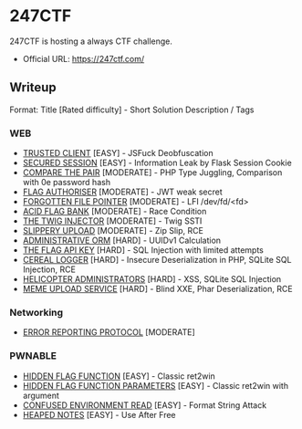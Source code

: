 # 247CTF

247CTF is hosting a always CTF challenge.

- Official URL: <https://247ctf.com/>

## Writeup

Format: Title [Rated difficulty] - Short Solution Description / Tags

### WEB

- [TRUSTED CLIENT](WEB/TRUSTED_CLIENT/index.md) [EASY] - JSFuck Deobfuscation
- [SECURED SESSION](WEB/SECURED_SESSION/index.md) [EASY] - Information Leak by Flask Session Cookie
- [COMPARE THE PAIR](WEB/COMPARE_THE_PAIR/index.md) [MODERATE] - PHP Type Juggling, Comparison with 0e password hash
- [FLAG AUTHORISER](WEB/FLAG_AUTHORISER/index.md) [MODERATE] - JWT weak secret
- [FORGOTTEN FILE POINTER](WEB/FORGOTTEN_FILE_POINTER/index.md) [MODERATE] - LFI /dev/fd/\<fd>
- [ACID FLAG BANK](WEB/ACID_FLAG_BANK/index.md) [MODERATE] - Race Condition
- [THE TWIG INJECTOR](WEB/THE_TWIG_INJECTOR/index.md) [MODERATE] - Twig SSTI
- [SLIPPERY UPLOAD](WEB/SLIPPERY_UPLOAD/index.md) [MODERATE] -  Zip Slip, RCE
- [ADMINISTRATIVE ORM](WEB/ADMINISTRATIVE_ORM/index.md) [HARD] - UUIDv1 Calculation
- [THE FLAG API KEY](WEB/THE_FLAG_API_KEY/index.md) [HARD] - SQL Injection with limited attempts
- [CEREAL LOGGER](WEB/CEREAL_LOGGER/index.md) [HARD] - Insecure Deserialization in PHP, SQLite SQL Injection, RCE
- [HELICOPTER ADMINISTRATORS](WEB/HELICOPTER_ADMINISTRATORS/index.md) [HARD] - XSS, SQLite SQL Injection
- [MEME UPLOAD SERVICE](WEB/MEME_UPLOAD_SERVICE/index.md) [HARD] - Blind XXE, Phar Deserialization, RCE

### Networking

- [ERROR REPORTING PROTOCOL](NETWORKING/ERROR_REPORTING_PROTOCOL/index.md) [MODERATE]

### PWNABLE

- [HIDDEN FLAG FUNCTION](PWNABLE/HIDDEN_FLAG_FUNCTION/index.md) [EASY] - Classic ret2win
- [HIDDEN FLAG FUNCTION PARAMETERS](PWNABLE/HIDDEN_FLAG_FUNCTION_PARAMETERS/index.md) [EASY] - Classic ret2win with argument
- [CONFUSED ENVIRONMENT READ](PWNABLE/CONFUSED_ENVIRONMENT_READ/index.md) [EASY] - Format String Attack
- [HEAPED NOTES](PWNABLE/HEAPED_NOTES/index.md) [EASY] - Use After Free
